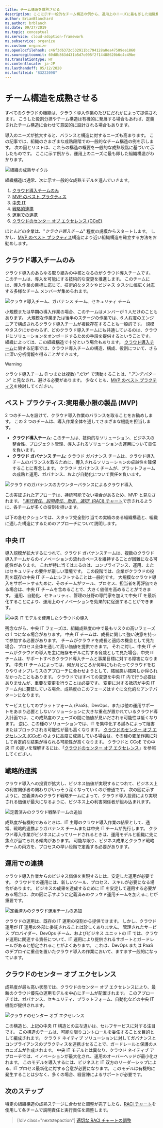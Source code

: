 ```yaml
---
title: チーム構造を成熟させる
description: ここに示す一般的なチーム構造の例から、運用上のニーズに最も即した組織構造がわかります。
author: BrianBlanchard
ms.author: brblanch
ms.date: 09/27/2019
ms.topic: conceptual
ms.service: cloud-adoption-framework
ms.subservice: organize
ms.custom: organize
ms.openlocfilehash: c46f3d6372c532911bc794128a0ea47509ee1860
ms.sourcegitcommit: 60d8b863d431b5d7c005f2f14488620b6c4c49be
ms.translationtype: HT
ms.contentlocale: ja-JP
ms.lasthandoff: 05/12/2020
ms.locfileid: "83222098"
---
```

<!-- cSpell:ignore ccoe -->

# <a name="mature-team-structures"></a>チーム構造を成熟させる

すべてのクラウドの機能は、クラウド導入作業のたびにだれかによって提供されます。 こうした役割分担やチーム構造は有機的に発展する場合もあれば、定義されたチーム構造に合わせて意図的に設計される場合もあります。

導入のニーズが拡大すると、バランスと構造に対するニーズも高まります。 この記事では、組織のさまざまな成熟段階での一般的なチーム構造の例を示します。 次の図とリストは、これらの構造の概要を一般的な成熟段階に基づいて示したものです。 ここに示す例から、運用上のニーズに最も即した組織構造がわかります。

![組織の成熟サイクル](../_images/ready/org-ready-maturity.png)

組織構造は通常、次に示す一般的な成熟モデルを進んでいきます。

1. [クラウド導入チームのみ](#cloud-adoption-team-only)
2. [MVP のベスト プラクティス](#best-practice-minimum-viable-product-mvp)
3. [中央 IT](#central-it)
4. [戦略的連携](#strategic-alignment)
5. [運用での連携](#operational-alignment)
6. [クラウドのセンター オブ エクセレンス (CCoE)](#cloud-center-of-excellence)

ほとんどの企業は、"_クラウド導入チーム_" 程度の規模からスタートします。 しかし、[MVP のベスト プラクティス](#best-practice-minimum-viable-product-mvp)構造により近い組織構造を確立する方法をお勧めします。

## <a name="cloud-adoption-team-only"></a>クラウド導入チームのみ

クラウド導入のあらゆる取り組みの中核となるのがクラウド導入チームです。 このチームは、導入を可能にする技術的な変更を推進します。 このチームには、導入作業の目標に応じて、技術的なタスクやビジネス タスクに幅広く対応する多様なチーム メンバーが集められます。

![クラウド導入チーム、ガバナンス チーム、セキュリティ チーム](../_images/ready/org-ready-adoption-only.png)

小規模または早期の導入作業の場合、このチームはメンバーが 1 人だけのこともあります。 大規模な作業または後半のステージの作業では、6 人程度のエンジニアで構成されるクラウド導入チームが複数存在することも一般的です。 規模やタスクにかかわらず、どのクラウド導入チームにも共通しているのは、クラウドにソリューションをオンボードするための手段を提供するということです。 組織によっては、この組織構造で十分という場合もあります。 [クラウド導入チーム](./cloud-adoption.md)に関する記事では、クラウド導入チームの構造、構成、役割について、さらに深い分析情報を得ることができます。

> [!WARNING]
> クラウド導入チーム (1 つまたは複数) "_だけ_" で活動することは、"_アンチパターン_" と見なされ、避ける必要があります。 少なくとも、[MVP のベスト プラクティス](#best-practice-minimum-viable-product-mvp)を検討してください。

## <a name="best-practice-minimum-viable-product-mvp"></a>ベスト プラクティス:実用最小限の製品 (MVP)

2 つのチームを設けて、クラウド導入作業のバランスを取ることをお勧めします。 この 2 つのチームは、導入作業全体を通してさまざまな機能を担当します。

- **クラウド導入チーム:** このチームは、技術的なソリューション、ビジネスの整合性、プロジェクト管理、導入されるソリューションの運用について責任を負います。
- **クラウド ガバナンス チーム:** クラウド ガバナンス チームは、クラウド導入チームのバランスを取るために、導入されるソリューションの卓越性を確保することに専念します。 クラウド ガバナンス チームが、プラットフォームの成熟と運用、ガバナンス、および自動化について責任を負います。

![クラウドのガバナンスのカウンターバランスによるクラウド導入](../_images/ready/org-ready-best-practice.png)

この実証されたアプローチは、持続可能でない場合があるため、MVP と見なされます。 ["*実行責任、説明責任、助言、通知*" (RACI) チャート](./raci-alignment.md)で示されるように、各チームが多くの役割を担います。

以下の各セクションでは、スタッフ完全割り当ての実績のある組織構造と、組織に適した構造にするためのアプローチについて説明します。

## <a name="central-it"></a>中央 IT

導入規模が拡大するにつれて、クラウド ガバナンスチームは、複数のクラウド導入チームからのイノベーションの流れのペースを維持することが困難になる可能性があります。 これが特に当てはまるのは、コンプライアンス、運用、またはセキュリティの要件が厳しい環境です。 この段階では、企業がクラウドの役割を既存の中央 IT チームにシフトすることは一般的です。 大規模なクラウド導入をサポートするために、そのチームがツール、プロセス、担当者を再評価できる場合は、中央 IT チームを含めることで、大きく価値を高めることができます。 運用、自動化、セキュリティ、管理の分野の専門家を加えて中央 IT を最新化することにより、運用上のイノベーションを効果的に促進することができます。

![中央 IT モデルを使用したクラウドの導入](../_images/ready/org-ready-central-it.png)

残念ながら、中央 IT フェーズは、組織成熟度の中で最もリスクの高いフェーズの 1 つになる場合があります。 中央 IT チームは、成長に関して強い決意を持って参加する必要があります。 チームがクラウドを成長と適応の機会として見た場合、プロセス全体を通して高い価値を提供できます。 それに対し、中央 IT チームがクラウドの導入を主に既存モデルに対する脅威として見た場合、中央 IT チームは、サポートすべきクラウド導入チームと事業目標に対する障害になります。 中央 IT チームによっては、何か月どころか何年にもわたってクラウドをむりやりオンプレミスのアプローチに合わせようとして、結局悪い結果しか得られなかったこともあります。 クラウドではすべての変更を中央 IT 内で行う必要はありませんが、重要な変更を行うことは必要です。 変更に対する抵抗が中央 IT チーム内に蔓延している場合、成熟度のこのフェーズはすぐに文化的なアンチパターンになります。

サービスとしてのプラットフォーム (PaaS)、DevOps、または他の運用サポートをあまり必要としないソリューションに大きな重点が置かれているクラウド導入計画では、この成熟度のフェーズの間に価値が見いだされる可能性は低くなります。 逆に、この種のソリューションでは、IT を集中化する試みによって阻害またはブロックされる可能性が最も高くなります。 [クラウドのセンター オブ エクセレンス (CCoE)](#cloud-center-of-excellence) のように高度に成熟している場合は、その種の変革作業に対して肯定的な結果が得られる可能性が高くなります。 クラウドと CCoE での中央 IT の違いを理解するには、「[クラウドのセンター オブ エクセレンス](./cloud-center-of-excellence.md)」を参照してください。

## <a name="strategic-alignment"></a>戦略的連携

クラウド導入への投資が拡大し、ビジネス価値が実現するにつれて、ビジネス上の利害関係者の関わりがいっそう深くなっていくのが普通です。 次の図に示すように、定義済みのクラウド戦略チームによって、クラウド導入投資により実現される価値が最大になるように、ビジネス上の利害関係者が組み込まれます。

![定義済みのクラウド戦略チームの追加](../_images/ready/org-ready-strategy-aligned.png)

成熟度が有機的であるときは、IT 主導のクラウド導入作業の結果として、通常、戦略的連携よりガバナンス チームまたは中央 IT チームが先行します。 クラウド導入作業がビジネスによってリードされるときは、運用モデルと組織に先に焦点が当てられる傾向があります。 可能な限り、ビジネス成果とクラウド戦略チームの両方を、プロセスの早い段階で定義する必要があります。

## <a name="operational-alignment"></a>運用での連携

クラウド導入作業からのビジネス価値を実現するには、安定した運用が必要です。 クラウドでの運用には、新しいツール、プロセス、スキルが必要になる場合があります。 ビジネスの成果を達成するために IT を安定して運用する必要がある場合は、次の図に示すように定義済みのクラウド運用チームを加えることが重要です。

![定義済みのクラウド運用チームの追加](../_images/ready/org-ready-operations-aligned.png)

クラウドの運用は、既存の IT 運用の役割から提供できます。 しかし、クラウド運用が IT 運用の外部に委託されることは珍しくありません。 管理されたサービス プロバイダー、DevOps チーム、およびビジネス ユニットの IT では、クラウド運用に関連する責任について、IT 運用により提供されるサポートとガードレールがあると想定されることがよくあります。 これは、DevOps または PaaS のデプロイに重点を置いたクラウド導入の作業において、ますます一般的になっています。

## <a name="cloud-center-of-excellence"></a>クラウドのセンター オブ エクセレンス

成熟度が最も高い状態では、クラウドのセンター オブ エクセレンスにより、最新のクラウド優先の運用モデルを中心にチームが配置されます。 このアプローチでは、ガバナンス、セキュリティ、プラットフォーム、自動化などの中央 IT 機能が提供されます。

![クラウドのセンター オブ エクセレンス](../_images/ready/org-ready-ccoe.png)

この構造と、上記の中央 IT 構造との主な違いは、セルフサービスに対する注目です。 この構造のチームは、可能な限りコントロールを委任することを目的として編成されます。 クラウド ネイティブ ソリューションに対してガバナンスとコンプライアンスのプラクティスを連携させることで、ガードレールと保護のメカニズムが作成されます。 中央 IT モデルとは異なり、クラウド ネイティブ アプローチでは、イノベーションが最大化され、運用のオーバーヘッドが最小化されます。 このモデルを導入するには、ビジネスと IT 双方のリーダーシップによる、IT プロセス最新化に対する合意が必要になります。 このモデルは有機的に発生することは少なく、多くの場合、経営陣によるサポートが必要です。

## <a name="next-steps"></a>次のステップ

特定の組織構造の成熟ステージに合わせた調整が完了したら、[RACI チャート](./raci-alignment.md)を使用して各チームで説明責任と実行責任を調整します。

> [!div class="nextstepaction"]
> [適切な RACI チャートの調整](./raci-alignment.md)

